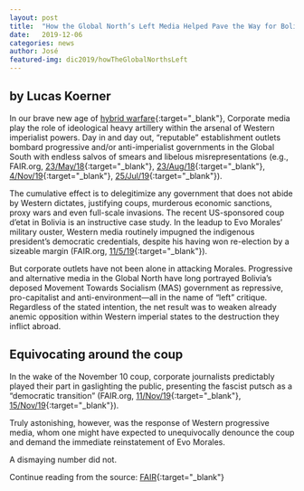 ```yaml
---
layout: post
title:  "How the Global North’s Left Media Helped Pave the Way for Bolivia’s Right-Wing Coup"
date:   2019-12-06
categories: news
author: José
featured-img: dic2019/howTheGlobalNorthsLeft
---
```

## by Lucas Koerner

In our brave new age of [hybrid warfare][1]{:target="_blank"}, Corporate media play the role of ideological heavy artillery within the arsenal of Western imperialist powers. Day in and day out, “reputable” establishment outlets bombard progressive and/or anti-imperialist governments in the Global South with endless salvos of smears and libelous misrepresentations (e.g., FAIR.org, [23/May/18][2]{:target="_blank"}, [23/Aug/18][3]{:target="_blank"}, [4/Nov/19][4]{:target="_blank"}, [25/Jul/19][5]{:target="_blank"}).

The cumulative effect is to delegitimize any government that does not abide by Western dictates, justifying coups, murderous economic sanctions, proxy wars and even full-scale invasions. The recent US-sponsored coup d’etat in Bolivia is an instructive case study. In the leadup to Evo Morales’ military ouster, Western media routinely impugned the indigenous president’s democratic credentials, despite his having won re-election by a sizeable margin (FAIR.org, [11/5/19][6]{:target="_blank"}).

But corporate outlets have not been alone in attacking Morales. Progressive and alternative media in the Global North have long portrayed Bolivia’s deposed Movement Towards Socialism (MAS) government as repressive, pro-capitalist and anti-environment—all in the name of “left” critique. Regardless of the stated intention, the net result was to weaken already anemic opposition within Western imperial states to the destruction they inflict abroad.

## Equivocating around the coup

In the wake of the November 10 coup, corporate journalists predictably played their part in gaslighting the public, presenting the fascist putsch as a “democratic transition” (FAIR.org, [11/Nov/19][7]{:target="_blank"}, [15/Nov/19][8]{:target="_blank"}).

Truly astonishing, however, was the response of Western progressive media, whom one might have expected to unequivocally denounce the coup and demand the immediate reinstatement of Evo Morales.

A dismaying number did not.


Continue reading from the source: [FAIR][fair]{:target="_blank"}

[Fair]: https://fair.org/home/how-the-global-norths-left-media-helped-pave-the-way-for-bolivias-right-wing-coup/
[1]: https://globalsecurityreview.com/hybrid-and-non-linear-warfare-systematically-erases-the-divide-between-war-peace/
[2]: Https://fair.org/home/media-delegitimize-venezuelan-elections-amid-complete-unanimity-of-outlook/
[3]: https://fair.org/home/distorting-past-and-present-reuters-on-nicaraguas-armed-uprising/
[4]: https://fair.org/home/dictator-media-code-for-government-we-dont-like/
[5]: https://fair.org/home/vox-cia-iran-saudi-arabia-middle-east-cold-war/
[6]: https://fair.org/home/media-conceal-chiles-state-criminality-delegitimize-bolivian-democracy/
[7]: https://fair.org/home/the-bolivian-coup-is-not-a-coup-because-us-wanted-it-to-happen/
[8]: https://fair.org/home/western-media-whitewash-bolivias-far-right-coup/
    
